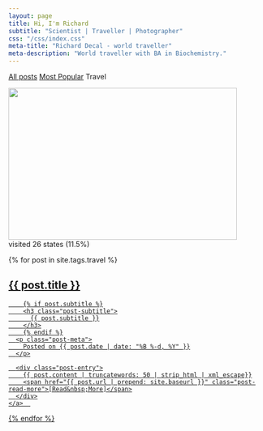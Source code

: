 ```yaml
---
layout: page
title: Hi, I'm Richard
subtitle: "Scientist | Traveller | Photographer"
css: "/css/index.css"
meta-title: "Richard Decal - world traveller"
meta-description: "World traveller with BA in Biochemistry."
---
```


<div class="list-filters">
  <a href="/" class="list-filter">All posts</a>
  <a href="/popular" class="list-filter">Most Popular</a>
  <span class="list-filter filter-selected">Travel</span>
</div>

<img src="http://chart.apis.google.com/chart?cht=map:fixed=-70,-180,80,180&chs=450x300&chf=bg,s,336699&chco=d0d0d0,cc0000&chd=s:99999999999999999999999999&chld=MX|US|EC|CA|BR|UY|AR|CN|LA|MM|SG|TH|TW|AU|VU|NZ|DK|FI|FR|IT|NO|SE|CH|GB|VA|BS" width="450" height="300" ><br/>visited 26 states (11.5%)<br/>

<div class="posts-list">
  {% for post in site.tags.travel %}
  <article>
    <a class="post-preview" href="{{ post.url | prepend: site.baseurl }}">
	    <h2 class="post-title">{{ post.title }}</h2>
	
	    {% if post.subtitle %}
	    <h3 class="post-subtitle">
	      {{ post.subtitle }}
	    </h3>
	    {% endif %}
      <p class="post-meta">
        Posted on {{ post.date | date: "%B %-d, %Y" }}
      </p>

      <div class="post-entry">
        {{ post.content | truncatewords: 50 | strip_html | xml_escape}}
        <span href="{{ post.url | prepend: site.baseurl }}" class="post-read-more">[Read&nbsp;More]</span>
      </div>
    </a>  
   </article>
  {% endfor %}
</div>


